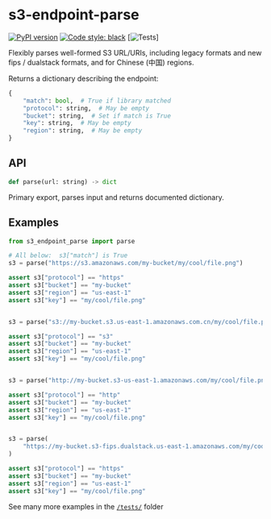 # s3-endpoint-parse
[![PyPI version](https://badge.fury.io/py/s3_endpoint_parse.svg)](https://pypi.org/project/s3-endpoint-parse/)
[![Code style: black](https://img.shields.io/badge/code%20style-black-000000.svg)](https://github.com/psf/black)
[![Tests](https://github.com/pckilgore/s3_endpoint_parse/actions/workflows/test.yml/badge.svg)]

Flexibly parses well-formed S3 URL/URIs, including legacy formats and new
fips / dualstack formats, and for Chinese (中国) regions.

Returns a dictionary describing the endpoint:

```python
{
    "match": bool,  # True if library matched
    "protocol": string,  # May be empty
    "bucket": string,  # Set if match is True
    "key": string,  # May be empty
    "region": string,  # May be empty
}
```

## API

```python
def parse(url: string) -> dict
```

Primary export, parses input and returns documented dictionary.


## Examples

```python
from s3_endpoint_parse import parse

# All below:  s3["match"] is True
s3 = parse("https://s3.amazonaws.com/my-bucket/my/cool/file.png")

assert s3["protocol"] == "https"
assert s3["bucket"] == "my-bucket"
assert s3["region"] == "us-east-1"
assert s3["key"] == "my/cool/file.png"


s3 = parse("s3://my-bucket.s3.us-east-1.amazonaws.com.cn/my/cool/file.png")

assert s3["protocol"] == "s3"
assert s3["bucket"] == "my-bucket"
assert s3["region"] == "us-east-1"
assert s3["key"] == "my/cool/file.png"


s3 = parse("http://my-bucket.s3-us-east-1.amazonaws.com/my/cool/file.png")

assert s3["protocol"] == "http"
assert s3["bucket"] == "my-bucket"
assert s3["region"] == "us-east-1"
assert s3["key"] == "my/cool/file.png"


s3 = parse(
    "https://my-bucket.s3-fips.dualstack.us-east-1.amazonaws.com/my/cool/file.png"
)

assert s3["protocol"] == "https"
assert s3["bucket"] == "my-bucket"
assert s3["region"] == "us-east-1"
assert s3["key"] == "my/cool/file.png"
```

See many more examples in the [`/tests/`](https://github.com/pckilgore/s3_endpoint_parse/blob/trunk/tests/test_s3_parse_url.py) folder
